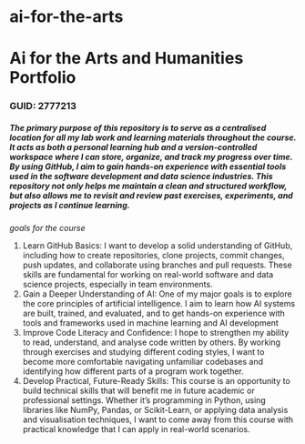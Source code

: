 # ai-for-the-arts

<h1> Ai for the Arts and Humanities Portfolio </h1>
<h3> GUID: 2777213 </h3>

<h5> The primary purpose of this repository is to serve as a centralised location for all my lab work and learning materials throughout the course. It acts as both a personal learning hub and a version-controlled workspace where I can store, organize, and track my progress over time. By using GitHub, I aim to gain hands-on experience with essential tools used in the software development and data science industries. This repository not only helps me maintain a clean and structured workflow, but also allows me to revisit and review past exercises, experiments, and projects as I continue learning. </h5>

*goals for the course* 
<ol>
  <li>Learn GitHub Basics:
I want to develop a solid understanding of GitHub, including how to create repositories, clone projects, commit changes, push updates, and collaborate using branches and pull requests. These skills are fundamental for working on real-world software and data science projects, especially in team environments.</li>
  <li>Gain a Deeper Understanding of AI:
One of my major goals is to explore the core principles of artificial intelligence. I aim to learn how AI systems are built, trained, and evaluated, and to get hands-on experience with tools and frameworks used in machine learning and AI development</li>
  <li>Improve Code Literacy and Confidence:
I hope to strengthen my ability to read, understand, and analyse code written by others. By working through exercises and studying different coding styles, I want to become more comfortable navigating unfamiliar codebases and identifying how different parts of a program work together.</li>
  <li>Develop Practical, Future-Ready Skills:
This course is an opportunity to build technical skills that will benefit me in future academic or professional settings. Whether it’s programming in Python, using libraries like NumPy, Pandas, or Scikit-Learn, or applying data analysis and visualisation techniques, I want to come away from this course with practical knowledge that I can apply in real-world scenarios.</li>
</ol>
